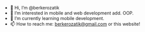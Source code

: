 - 👋 Hi, I’m @berkerozatik
- 👀 I’m interested in mobile and web development add. OOP.
- 🌱 I’m currently learning mobile development.
- 📫 How to reach me: berkerozatik@gmail.com or this website!
